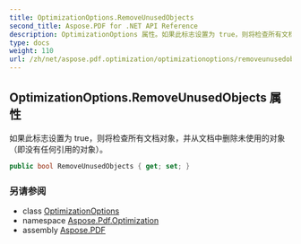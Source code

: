 ```yaml
---
title: OptimizationOptions.RemoveUnusedObjects
second_title: Aspose.PDF for .NET API Reference
description: OptimizationOptions 属性。如果此标志设置为 true，则将检查所有文档对象，并从文档中删除未使用的对象，即没有任何引用的对象。
type: docs
weight: 110
url: /zh/net/aspose.pdf.optimization/optimizationoptions/removeunusedobjects/
---
```

## OptimizationOptions.RemoveUnusedObjects 属性

如果此标志设置为 true，则将检查所有文档对象，并从文档中删除未使用的对象（即没有任何引用的对象）。

```csharp
public bool RemoveUnusedObjects { get; set; }
```

### 另请参阅

* class [OptimizationOptions](../)
* namespace [Aspose.Pdf.Optimization](../../../aspose.pdf.optimization/)
* assembly [Aspose.PDF](../../../)